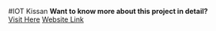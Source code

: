 #IOT Kissan
<b>Want to know more about this project in detail?</b><br>
[Visit Here](https://drive.google.com/file/d/1NGlXHttykOF_v96Qw_gVaLgw2tXd5Q_T/view?usp=sharing)
[Website Link](https://iot-kissan-frontend.vercel.app/)
